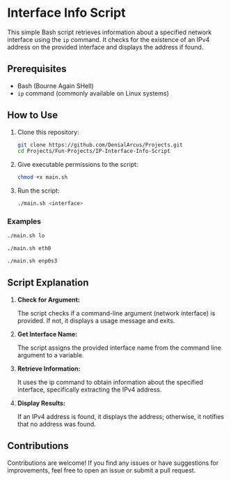 # Interface Info Script

This simple Bash script retrieves information about a specified network interface using the `ip` command. It checks for the existence of an IPv4 address on the provided interface and displays the address if found.

## Prerequisites

- Bash (Bourne Again SHell)
- `ip` command (commonly available on Linux systems)

## How to Use

1. Clone this repository:

   ```bash
   git clone https://github.com/DenialArcus/Projects.git
   cd Projects/Fun-Projects/IP-Interface-Info-Script
   ```
   
2. Give executable permissions to the script:
   ```bash
   chmod +x main.sh
   ```

3. Run the script:
   ```bash
   ./main.sh <interface>
   ```

### Examples

```bash
./main.sh lo
```

```bash
./main.sh eth0
```

```bash
./main.sh enp0s3
```

## Script Explanation

1. **Check for Argument:**

   The script checks if a command-line argument (network interface) is provided. If not, it displays a usage message and exits.

2. **Get Interface Name:**

   The script assigns the provided interface name from the command line argument to a variable.

3. **Retrieve Information:**

   It uses the ip command to obtain information about the specified interface, specifically extracting the IPv4 address.
   
4. **Display Results:**

   If an IPv4 address is found, it displays the address; otherwise, it notifies that no address was found.

## Contributions

Contributions are welcome! If you find any issues or have suggestions for improvements, feel free to open an issue or submit a pull request.
